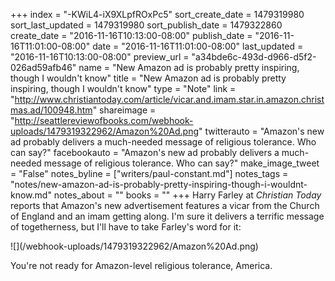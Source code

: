 +++
index = "-KWiL4-iX9XLpfROxPc5"
sort_create_date = 1479319980
sort_last_updated = 1479319980
sort_publish_date = 1479322860
create_date = "2016-11-16T10:13:00-08:00"
publish_date = "2016-11-16T11:01:00-08:00"
date = "2016-11-16T11:01:00-08:00"
last_updated = "2016-11-16T10:13:00-08:00"
preview_url = "a34bde6c-493d-d966-d5f2-026ad59afb46"
name = "New Amazon ad is probably pretty inspiring, though I wouldn't know"
title = "New Amazon ad is probably pretty inspiring, though I wouldn't know"
type = "Note"
link = "http://www.christiantoday.com/article/vicar.and.imam.star.in.amazon.christmas.ad/100948.htm"
shareimage = "http://seattlereviewofbooks.com/webhook-uploads/1479319322962/Amazon%20Ad.png"
twitterauto = "Amazon's new ad probably delivers a much-needed message of religious tolerance. Who can say?"
facebookauto = "Amazon's new ad probably delivers a much-needed message of religious tolerance. Who can say?"
make_image_tweet = "False"
notes_byline = ["writers/paul-constant.md"]
notes_tags = "notes/new-amazon-ad-is-probably-pretty-inspiring-though-i-wouldnt-know.md"
notes_about = ""
books = ""
+++
Harry Farley at *Christian Today* reports that Amazon's new advertisement features a vicar from the Church of England and an imam getting along. I'm sure it delivers a terrific message of togetherness, but I'll have to take Farley's word for it:

<p class="image">![](/webhook-uploads/1479319322962/Amazon%20Ad.png)</p>

You're not ready for Amazon-level religious tolerance, America.